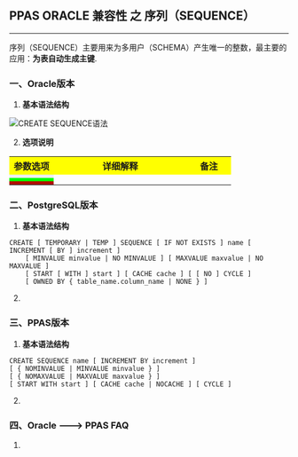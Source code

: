 ## PPAS ORACLE 兼容性 之 序列（SEQUENCE）
---
序列（SEQUENCE）主要用来为多用户（SCHEMA）产生唯一的整数，最主要的应用：**为表自动生成主键**.    
### 一、Oracle版本
1. **基本语法结构**

  ![CREATE SEQUENCE语法](https://docs.oracle.com/cd/E11882_01/server.112/e41084/img/create_sequence.gif)
  
2. **选项说明**
<table>
  <tr>
    <th width=20%, bgcolor=yellow >参数选项</th>
    <th width=60%, bgcolor=yellow>详细解释</th>
    <th width=20%, bgcolor=yellow>备注</th>
  </tr>
  <tr>
    <td bgcolor=#eeeeee>  </td>
    <td> </td>
    <td> </td>
  </tr>
  <tr>
    <td bgcolor=#00FF00>  </td>
    <td> </td>
    <td> </td>
  <tr>
    <td bgcolor=rgb(0,10,0)> </td>
    <td> </td>
    <td> </td>
  </tr>
</table>


### 二、PostgreSQL版本
1. **基本语法结构**
```
CREATE [ TEMPORARY | TEMP ] SEQUENCE [ IF NOT EXISTS ] name [ INCREMENT [ BY ] increment ]
    [ MINVALUE minvalue | NO MINVALUE ] [ MAXVALUE maxvalue | NO MAXVALUE ]
    [ START [ WITH ] start ] [ CACHE cache ] [ [ NO ] CYCLE ]
    [ OWNED BY { table_name.column_name | NONE } ] 
```

2.

### 三、PPAS版本
1. **基本语法结构**
```
CREATE SEQUENCE name [ INCREMENT BY increment ]
[ { NOMINVALUE | MINVALUE minvalue } ]
[ { NOMAXVALUE | MAXVALUE maxvalue } ]
[ START WITH start ] [ CACHE cache | NOCACHE ] [ CYCLE ]
```

2. 

### 四、Oracle ---> PPAS FAQ
1. 
